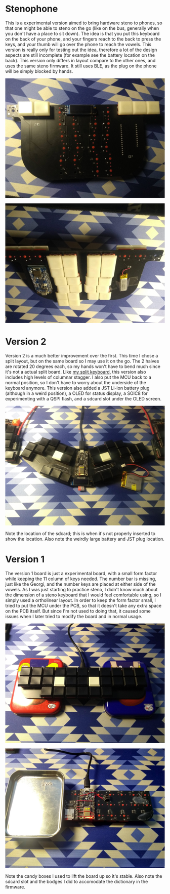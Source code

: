 # Stenophone

This is a experimental version aimed to bring hardware steno to phones, so that one might be able to steno on the go (like on the bus, generally when you don't have a place to sit down). The idea is that you put this keyboard on the back of your phone, and your fingers reach to the back to press the keys, and your thumb will go over the phone to reach the vowels. This version is really only for testing out the idea, therefore a lot of the design aspects are still incomplete (for example see the battery location on the back). This version only differs in layout compare to the other ones, and uses the same steno firmware. It still uses BLE, as the plug on the phone will be simply blocked by hands.

![](pics/stenophone-front.jpg)

![](pics/stenophone-back.jpg)

# Version 2

Version 2 is a much better improvement over the first. This time I chose a split layout, but on the same board so I may use it on the go. The 2 halves are rotated 20 degrees each, so my hands won't have to bend much since it's not a actual split board. Like [my split keyboard](https://github.com/crides/fissure), this version also includes high levels of columnar stagger. I also put the MCU back to a normal position, so I don't have to worry about the underside of the keyboard anymore. This version also added a JST Li-ion battery plug (although in a weird position), a OLED for status display, a SOIC8 for experimenting with a QSPI flash, and a sdcard slot under the OLED screen.

![](pics/v2.jpg)

Note the location of the sdcard; this is when it's not properly inserted to show the location. Also note the weirdly large battery and JST plug location.

# Version 1

The version 1 board is just a experimental board, with a small form factor while keeping the 11 column of keys needed. The number bar is missing, just like the Georgi, and the number keys are placed at either side of the vowels. As I was just starting to practice steno, I didn't know much about the dimension of a steno keyboard that I would feel comfortable using, so I simply used a ortholinear layout. In order to keep the form factor small, I tried to put the MCU under the PCB, so that it doesn't take any extra space on the PCB itself. But since I'm not used to doing that, it caused some issues when I later tried to modify the board and in normal usage.

![](pics/v1-front.jpg)

![](pics/v1-back.jpg)

Note the candy boxes I used to lift the board up so it's stable. Also note the sdcard slot and the bodges I did to accomodate the dictionary in the firmware.
